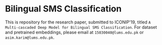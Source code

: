 # Bilingual SMS Classification
This is repository for the research paper, submitted to ICONIP'19, titled ```A Multi-cascaded Deep Model for Bilingual SMS Classification```.
For dataset and pretrained embeddings, please email at ```15030040@lums.edu.pk``` or ```asim.karim@lums.edu.pk```.
